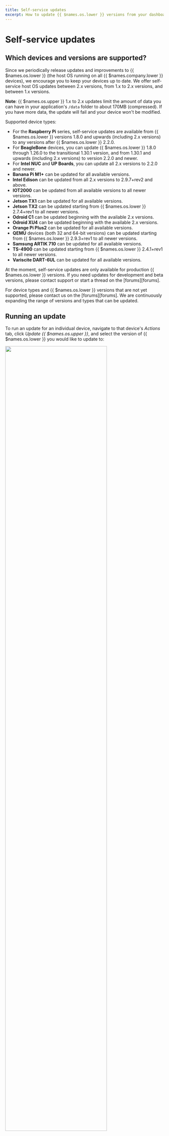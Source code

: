 ```yaml
---
title: Self-service updates
excerpt: How to update {{ $names.os.lower }} versions from your dashboard
---
```


# Self-service updates

## Which devices and versions are supported?

Since we periodically release updates and improvements to {{ $names.os.lower }} (the host OS running on all {{ $names.company.lower }} devices), we encourage you to keep your devices up to date. We offer self-service host OS updates between 2.x versions, from 1.x to 2.x versions, and between 1.x versions.

__Note__: {{ $names.os.upper }} 1.x to 2.x updates limit the amount of data you can have in your application's `/data` folder to about 170MB (compressed). If you have more data, the update will fail and your device won't be modified.

Supported device types:

* For the **Raspberry Pi** series, self-service updates are available from {{ $names.os.lower }} versions 1.8.0 and upwards (including 2.x versions) to any versions after {{ $names.os.lower }} 2.2.0.
* For **BeagleBone** devices, you can update {{ $names.os.lower }} 1.8.0 through 1.26.0 to the transitional 1.30.1 version, and from 1.30.1 and upwards (including 2.x versions) to version 2.2.0 and newer.
* For **Intel NUC** and **UP Boards**, you can update all 2.x versions to 2.2.0 and newer.
* **Banana Pi M1+** can be updated for all available versions.
* **Intel Edison** can be updated from all 2.x versions to 2.9.7+rev2 and above.
* **IOT2000** can be updated from all available versions to all newer versions.
* **Jetson TX1** can be updated for all available versions.
* **Jetson TX2** can be updated starting from {{ $names.os.lower }} 2.7.4+rev1 to all newer versions.
* **Odroid C1** can be updated beginning with the available 2.x versions.
* **Odroid XU4** can be updated beginning with the available 2.x versions.
* **Orange Pi Plus2** can be updated for all available versions.
* **QEMU** devices (both 32 and 64-bit versions) can be updated starting from {{ $names.os.lower }} 2.9.3+rev1 to all newer versions.
* **Samsung ARTIK 710** can be updated for all available versions.
* **TS-4900** can be updated starting from {{ $names.os.lower }} 2.4.1+rev1 to all newer versions.
* **Variscite DART-6UL** can be updated for all available versions.

At the moment, self-service updates are only available for production {{ $names.os.lower }} versions. If you need updates for development and beta versions, please contact support or start a thread on the [forums][forums].

For device types and {{ $names.os.lower }} versions that are not yet supported, please contact us on the [forums][forums]. We are continuously expanding the range of versions and types that can be updated.

## Running an update

To run an update for an individual device, navigate to that device's *Actions* tab, click *Update {{ $names.os.upper }}*, and select the version of {{ $names.os.lower }} you would like to update to:

<img src="/img/common/updates/update-os.png" width="80%">

Updates can also be made to multiple devices in the same application. From the device list, click the checkbox to the left of any online devices you wish to update. Then click the *Group Actions* button in the upper-right corner of the dashboard, followed by *Update {{ $names.os.lower }}*:

<img src="/img/common/updates/group-update.png" width="100%">

__Note:__ Updates to the supervisor, {{ $names.company.lower }}'s agent on the device, are handled in conjuction with host OS updates. If you need to update the supervisor separately from the host OS, please [contact us][troubleshooting] for assistance.

After an update begins, the device summary page will show a progress bar that marks the steps completed for the update. Some steps that take longer, such as the device downloading the new OS image, may make the progress bar appear stuck. This doesn't mean anything has gone wrong with your update. We are working on making the update process more informative.

Update time can vary significantly, depending on the speed of your network, the speed of your SD card (or other storage medium), and your device performance.

If your {{ $names.os.lower }} update fails for any reason, the device should still be recoverable. For devices running {{ $names.os.lower }} 2.x, the user application should still be running normally, and the reasons for failure can be examined throught the update logs at `mnt/data/resinhup/`. If you have any issues, please contact us on the [troubleshooting section of the forums][troubleshooting].

You can learn more about what exactly goes on during the update process [here][update-process].

<!-- links -->
[forums]:https://forums.{{ $names.domain }}/
[troubleshooting]:https://forums.{{ $names.domain }}/c/troubleshooting
[update-process]:/updates/update-process/
